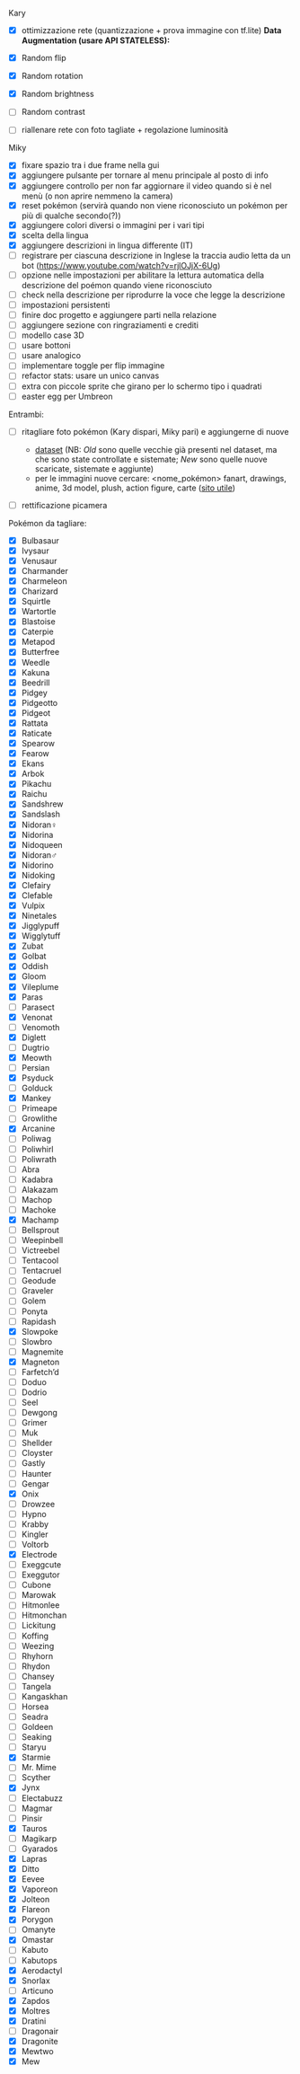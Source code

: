 Kary
- [x] ottimizzazione rete (quantizzazione + prova immagine con tf.lite)
**Data Augmentation (usare API STATELESS):**
- [x] Random flip
- [x] Random rotation
- [x] Random brightness
- [ ] Random contrast   
- [ ] riallenare rete con foto tagliate + regolazione luminosità


Miky
- [x] fixare spazio tra i due frame nella gui
- [x] aggiungere pulsante per tornare al menu principale al posto di info
- [x] aggiungere controllo per non far aggiornare il video quando si è nel menù (o non aprire nemmeno la camera)
- [x] reset pokémon (servirà quando non viene riconosciuto un pokémon per più di qualche secondo(?))
- [x] aggiungere colori diversi o immagini per i vari tipi
- [x] scelta della lingua
- [x] aggiungere descrizioni in lingua differente (IT)
- [ ] registrare per ciascuna descrizione in Inglese la traccia audio letta da un bot (https://www.youtube.com/watch?v=rjlOJjX-6Ug)
- [ ] opzione nelle impostazioni per abilitare la lettura automatica della descrizione del poémon quando viene riconosciuto
- [ ] check nella descrizione per riprodurre la voce che legge la descrizione
- [ ] impostazioni persistenti
- [ ] finire doc progetto e aggiungere parti nella relazione
- [ ] aggiungere sezione con ringraziamenti e crediti
- [ ] modello case 3D
- [ ] usare bottoni
- [ ] usare analogico
- [ ] implementare toggle per flip immagine
- [ ] refactor stats: usare un unico canvas
- [ ] extra con piccole sprite che girano per lo schermo tipo i quadrati
- [ ] easter egg per Umbreon

Entrambi:
- [ ] ritagliare foto pokémon (Kary dispari, Miky pari) e aggiungerne di nuove
  - [dataset](https://liveunibo-my.sharepoint.com/personal/karina_chichifoi_studio_unibo_it/_layouts/15/onedrive.aspx?isAscending=false&id=%2Fpersonal%2Fkarina%5Fchichifoi%5Fstudio%5Funibo%5Fit%2FDocuments%2FPok%C3%A9dex%2Fdataset&sortField=Modified) (NB: *Old* sono quelle vecchie già presenti nel dataset, ma che sono state controllate e sistemate; *New* sono quelle nuove scaricate, sistemate e aggiunte)
  - per le immagini nuove cercare: <nome_pokémon> fanart, drawings, anime, 3d model, plush, action figure, carte ([sito utile](https://pkmncards.com/card))
- [ ] rettificazione picamera


Pokémon da tagliare:

- [x] Bulbasaur
- [x] Ivysaur
- [x] Venusaur
- [x] Charmander
- [x] Charmeleon
- [x] Charizard
- [x] Squirtle
- [x] Wartortle
- [x] Blastoise
- [x] Caterpie
- [x] Metapod
- [x] Butterfree
- [x] Weedle
- [x] Kakuna
- [x] Beedrill
- [x] Pidgey
- [x] Pidgeotto
- [x] Pidgeot
- [x] Rattata
- [x] Raticate
- [x] Spearow
- [x] Fearow
- [x] Ekans
- [x] Arbok
- [x] Pikachu
- [x] Raichu
- [x] Sandshrew
- [x] Sandslash
- [x] Nidoran♀
- [x] Nidorina
- [x] Nidoqueen
- [x] Nidoran♂
- [x] Nidorino
- [x] Nidoking
- [x] Clefairy
- [x] Clefable
- [x] Vulpix
- [x] Ninetales
- [x] Jigglypuff
- [x] Wigglytuff
- [x] Zubat
- [x] Golbat
- [x] Oddish
- [x] Gloom
- [x] Vileplume
- [x] Paras
- [ ] Parasect
- [x] Venonat
- [ ] Venomoth
- [x] Diglett
- [ ] Dugtrio
- [x] Meowth
- [ ] Persian
- [x] Psyduck
- [ ] Golduck
- [x] Mankey
- [ ] Primeape
- [ ] Growlithe
- [x] Arcanine
- [ ] Poliwag
- [ ] Poliwhirl
- [ ] Poliwrath
- [ ] Abra
- [ ] Kadabra
- [ ] Alakazam
- [ ] Machop
- [ ] Machoke
- [x] Machamp
- [ ] Bellsprout
- [ ] Weepinbell
- [ ] Victreebel
- [ ] Tentacool
- [ ] Tentacruel
- [ ] Geodude
- [ ] Graveler
- [ ] Golem
- [ ] Ponyta
- [ ] Rapidash
- [x] Slowpoke
- [ ] Slowbro
- [ ] Magnemite
- [x] Magneton
- [ ] Farfetch’d
- [ ] Doduo
- [ ] Dodrio
- [ ] Seel
- [ ] Dewgong
- [ ] Grimer
- [ ] Muk
- [ ] Shellder
- [ ] Cloyster
- [ ] Gastly
- [ ] Haunter
- [ ] Gengar
- [x] Onix
- [ ] Drowzee
- [ ] Hypno
- [ ] Krabby
- [ ] Kingler
- [ ] Voltorb
- [x] Electrode
- [ ] Exeggcute
- [ ] Exeggutor
- [ ] Cubone
- [ ] Marowak
- [ ] Hitmonlee
- [ ] Hitmonchan
- [ ] Lickitung
- [ ] Koffing
- [ ] Weezing
- [ ] Rhyhorn
- [ ] Rhydon
- [ ] Chansey
- [ ] Tangela
- [ ] Kangaskhan
- [ ] Horsea
- [ ] Seadra
- [ ] Goldeen
- [ ] Seaking
- [ ] Staryu
- [x] Starmie
- [ ] Mr. Mime
- [ ] Scyther
- [x] Jynx
- [ ] Electabuzz
- [ ] Magmar
- [ ] Pinsir
- [x] Tauros
- [ ] Magikarp
- [ ] Gyarados
- [x] Lapras
- [x] Ditto
- [x] Eevee
- [x] Vaporeon
- [x] Jolteon
- [x] Flareon
- [x] Porygon
- [ ] Omanyte
- [x] Omastar
- [ ] Kabuto
- [ ] Kabutops
- [x] Aerodactyl
- [x] Snorlax
- [ ] Articuno
- [x] Zapdos
- [x] Moltres
- [x] Dratini
- [ ] Dragonair
- [x] Dragonite
- [x] Mewtwo
- [x] Mew
